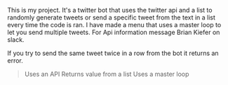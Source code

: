 This is my project. It's a twitter bot that uses the twitter api and a list to randomly generate tweets or send a specific tweet from the text in a list every time the code is ran. 
I have made a menu that uses a master loop to let you send multiple tweets. 
For Api information message Brian Kiefer on slack.

If you try to send the same tweet twice in a row from the bot it returns an error.

>Uses an API
>Returns value from a list
>Uses a master loop
